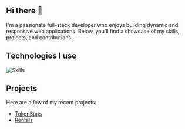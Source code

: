 ## Hi there 👋
 I'm a passionate full-stack developer who enjoys building dynamic and responsive web applications. Below, you'll find a showcase of my skills, projects, and contributions.

## Technologies I use 
![Skills](https://skillicons.dev/icons?i=html,css,js,ts,react,nextjs,tailwindcss,bootstrap)

## Projects

Here are a few of my recent projects:

- [TokenStats](https://github.com/parikshit-sh/token-stats-crypto)
- [Rentals](https://github.com/parikshit-sh/car-rental)
